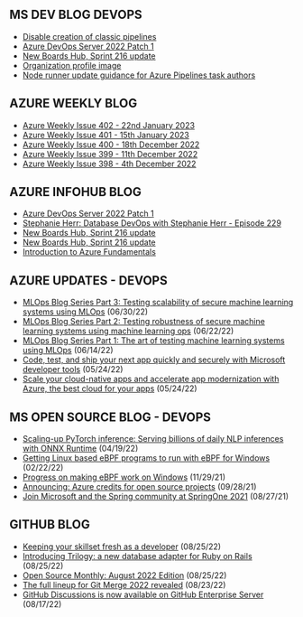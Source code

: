 ## MS DEV BLOG DEVOPS 

<!-- DEVBLOGDEVOPS:START -->
- [Disable creation of classic pipelines](https://devblogs.microsoft.com/devops/disable-creation-of-classic-pipelines/)
- [Azure DevOps Server 2022 Patch 1](https://devblogs.microsoft.com/devops/azure-devops-server-2022-patch-1/)
- [New Boards Hub, Sprint 216 update](https://devblogs.microsoft.com/devops/new-boards-hub-sprint-216-update/)
- [Organization profile image](https://devblogs.microsoft.com/devops/organization-profile-image/)
- [Node runner update guidance for Azure Pipelines task authors](https://devblogs.microsoft.com/devops/node-runner-update-guidance-for-azure-pipelines-task-authors/)
<!-- DEVBLOGDEVOPS:END -->


## AZURE WEEKLY BLOG

<!-- AZUREWEEKLY:START -->
- [Azure Weekly Issue 402 - 22nd January 2023](https://azureweekly.info/issue-402.html)
- [Azure Weekly Issue 401 - 15th January 2023](https://azureweekly.info/issue-401.html)
- [Azure Weekly Issue 400 - 18th December 2022](https://azureweekly.info/issue-400.html)
- [Azure Weekly Issue 399 - 11th December 2022](https://azureweekly.info/issue-399.html)
- [Azure Weekly Issue 398 - 4th December 2022](https://azureweekly.info/issue-398.html)
<!-- AZUREWEEKLY:END -->

## AZURE INFOHUB BLOG 

<!-- AZUREINFOHUB:START -->
- [Azure DevOps Server 2022 Patch 1](https://devblogs.microsoft.com/devops/azure-devops-server-2022-patch-1/)
- [Stephanie Herr: Database DevOps with Stephanie Herr - Episode 229](http://feed.azuredevops.show/stephanie-herr-database-devops-with-stephanie-herr-episode-229)
- [New Boards Hub, Sprint 216 update](https://devblogs.microsoft.com/devops/new-boards-hub-sprint-216-update/)
- [New Boards Hub, Sprint 216 update](https://devblogs.microsoft.com/devops/new-boards-hub-sprint-216-update/)
- [Introduction to Azure Fundamentals](https://www.youtube.com/watch?v=M9celDKz7Jw)
<!-- AZUREINFOHUB:END -->


## AZURE UPDATES - DEVOPS 

<!-- AZUREUPDATES:START -->

 - [MLOps Blog Series Part 3: Testing scalability of secure machine learning systems using MLOps](https://azure.microsoft.com/blog/mlops-blog-series-part-3-testing-scalability-of-secure-machine-learning-systems-using-mlops/) (06/30/22)
 - [MLOps Blog Series Part 2: Testing robustness of secure machine learning systems using machine learning ops](https://azure.microsoft.com/blog/mlops-blog-series-part-2-testing-robustness-of-secure-machine-learning-systems-using-machine-learning-ops/) (06/22/22)
 - [MLOps Blog Series Part 1: The art of testing machine learning systems using MLOps](https://azure.microsoft.com/blog/mlops-blog-series-part-1-the-art-of-testing-machine-learning-systems-using-mlops/) (06/14/22)
 - [Code, test, and ship your next app quickly and securely with Microsoft developer tools](https://azure.microsoft.com/blog/code-test-and-ship-your-next-app-quickly-and-securely-with-microsoft-developer-tools/) (05/24/22)
 - [Scale your cloud-native apps and accelerate app modernization with Azure, the best cloud for your apps](https://azure.microsoft.com/blog/scale-your-cloudnative-apps-and-accelerate-app-modernization-with-azure-the-best-cloud-for-your-apps/) (05/24/22)
<!-- AZUREUPDATES:END -->


## MS OPEN SOURCE BLOG - DEVOPS 

<!-- MSOPENSOURCEBLOG:START -->

 - [Scaling-up PyTorch inference: Serving billions of daily NLP inferences with ONNX Runtime](https://cloudblogs.microsoft.com/opensource/2022/04/19/scaling-up-pytorch-inference-serving-billions-of-daily-nlp-inferences-with-onnx-runtime/) (04/19/22)
 - [Getting Linux based eBPF programs to run with eBPF for Windows](https://cloudblogs.microsoft.com/opensource/2022/02/22/getting-linux-based-ebpf-programs-to-run-with-ebpf-for-windows/) (02/22/22)
 - [Progress on making eBPF work on Windows](https://cloudblogs.microsoft.com/opensource/2021/11/29/progress-on-making-ebpf-work-on-windows/) (11/29/21)
 - [Announcing: Azure credits for open source projects](https://cloudblogs.microsoft.com/opensource/2021/09/28/announcing-azure-credits-for-open-source-projects/) (09/28/21)
 - [Join Microsoft and the Spring community at SpringOne 2021](https://cloudblogs.microsoft.com/opensource/2021/08/27/join-microsoft-and-the-spring-community-at-springone-2021/) (08/27/21)
<!-- MSOPENSOURCEBLOG:END -->


## GITHUB BLOG


<!-- GITHUB:START -->

 - [Keeping your skillset fresh as a developer](https://github.blog/2022-08-25-keeping-your-skillset-fresh-as-a-developer/) (08/25/22)
 - [Introducing Trilogy: a new database adapter for Ruby on Rails](https://github.blog/2022-08-25-introducing-trilogy-a-new-database-adapter-for-ruby-on-rails/) (08/25/22)
 - [Open Source Monthly: August 2022 Edition](https://github.blog/2022-08-25-open-source-monthly-august-2022-edition/) (08/25/22)
 - [The full lineup for Git Merge 2022 revealed](https://github.blog/2022-08-23-the-full-lineup-for-git-merge-2022-revealed/) (08/23/22)
 - [GitHub Discussions is now available on GitHub Enterprise Server](https://github.blog/2022-08-17-github-discussions-is-now-available-on-github-enterprise-server/) (08/17/22)
<!-- GITHUB:END -->
